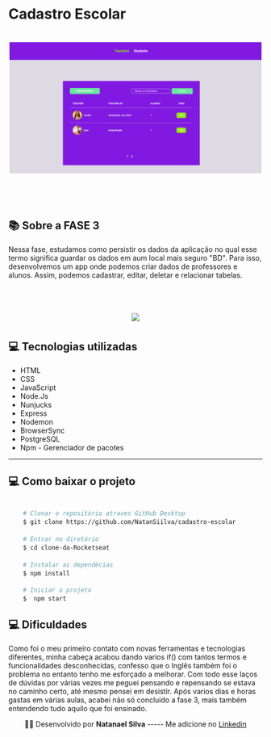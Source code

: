 # Cadastro Escolar



<h1 align="center">
    <img alt="Launchbase" src="public/assets/pageHome.png" width="500px" />
</h1><br><br>


  ## 📚 Sobre a FASE 3

  Nessa fase, estudamos como persistir os dados da aplicação no qual esse termo significa guardar os dados em aum local mais seguro "BD". Para isso, desenvolvemos um app onde podemos criar dados de professores e alunos. Assim, podemos cadastrar, editar, deletar e relacionar tabelas.<br><br>

 <h1 align = center>
    <img src="public/assets/page.gif">
</h1>

  ## 💻 Tecnologias utilizadas
  - HTML
  - CSS
  - JavaScript
  - Node.Js
  - Nunjucks
  - Express
  - Nodemon
  - BrowserSync
  - PostgreSQL
  - Npm - Gerenciador de pacotes

---


## 💻 Como baixar o projeto 

```bash

    # Clonar o repositório atraves GitHub Desktop
    $ git clone https://github.com/NatanSiilva/cadastro-escolar

    # Entrar no diretório
    $ cd clone-da-Rocketseat

    # Instalar as dependêcias
    $ npm install 

    # Iniciar o projeto
    $  npm start
```


## 💻 Dificuldades 

Como foi o meu primeiro contato com novas ferramentas e tecnologias diferentes, minha cabeça acabou dando varios if() com tantos termos e funcionalidades desconhecidas, confesso que o Inglês também foi o problema no entanto tenho me esforçado a melhorar. Com todo esse laços de dúvidas por várias vezes me peguei pensando e repensando se estava no caminho certo, até mesmo pensei em desistir. Após varios dias e horas gastas em várias aulas, acabei não só concluido a fase 3, mais também entendendo tudo aquilo que foi ensinado.

<p align= center>
🐱‍👤 Desenvolvido por <strong>Natanael Silva</strong>   -----   Me adicione no <a href="https://www.linkedin.com/in/natanael-silva-33b374188/"target="_blank">Linkedin</a>
</p>